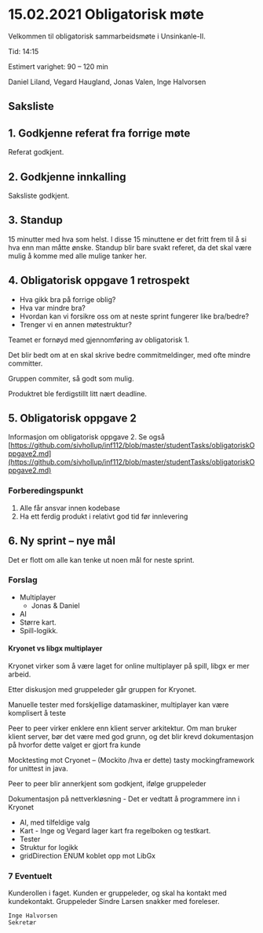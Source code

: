 # 15.02.2021 Obligatorisk møte

Velkommen til obligatorisk sammarbeidsmøte i Unsinkanle-II.

Tid: 14:15

Estimert varighet: 90 – 120 min

Daniel Liland, Vegard Haugland, Jonas Valen, Inge Halvorsen

## Saksliste

## 1. Godkjenne referat fra forrige møte
Referat godkjent.

## 2. Godkjenne innkalling
Saksliste godkjent.

## 3. Standup
15 minutter med hva som helst. I disse 15 minuttene er det fritt frem til å si hva enn man måtte ønske. Standup blir bare svakt referet, da det skal være mulig å komme med alle mulige tanker her.

## 4. Obligatorisk oppgave 1 retrospekt
-   Hva gikk bra på forrige oblig? 
-   Hva var mindre bra?
-   Hvordan kan vi forsikre oss om at neste sprint fungerer like bra/bedre? 
-   Trenger vi en annen møtestruktur?

Teamet er fornøyd med gjennomføring av obligatorisk 1.

Det blir bedt om at en skal skrive bedre commitmeldinger, med ofte mindre committer.

Gruppen commiter, så godt som mulig.

Produktret ble ferdigstillt litt nært deadline.

## 5. Obligatorisk oppgave 2
Informasjon om obligatorisk oppgave 2. 
Se også [https://github.com/sivhollup/inf112/blob/master/studentTasks/obligatoriskOppgave2.md](https://github.com/sivhollup/inf112/blob/master/studentTasks/obligatoriskOppgave2.md)

### Forberedingspunkt
1.  Alle får ansvar innen kodebase
2.  Ha ett ferdig produkt i relativt god tid før innlevering

## 6. Ny sprint – nye mål
Det er flott om alle kan tenke ut noen mål for neste sprint.

### Forslag
-   Multiplayer
    -   Jonas & Daniel
-   AI
-   Større kart.
-   Spill-logikk.

#### Kryonet vs libgx multiplayer
Kryonet virker som å være laget for online multiplayer på spill, libgx er mer arbeid.

Etter diskusjon med gruppeleder går gruppen for Kryonet.

Manuelle tester med forskjellige datamaskiner, multiplayer kan være komplisert å teste

Peer to peer virker enklere enn klient server arkitektur. Om man bruker klient server, bør det være med god grunn, og det blir krevd dokumentasjon på hvorfor dette valget er gjort fra kunde

Mocktesting mot Cryonet – (Mockito /hva er dette) tasty mockingframework for unittest in java.

Peer to peer blir annerkjent som godkjent, ifølge gruppeleder

Dokumentasjon på nettverkløsning - Det er vedtatt å programmere inn i Kryonet


-   AI, med tilfeldige valg
-   Kart - Inge og Vegard lager kart fra regelboken og testkart.
-   Tester
-   Struktur for logikk
-   gridDirection ENUM koblet opp mot LibGx

### 7 Eventuelt
Kunderollen i faget. Kunden er gruppeleder, og skal ha kontakt med kundekontakt. Gruppeleder Sindre Larsen snakker med foreleser.

    Inge Halvorsen
    Sekretær
